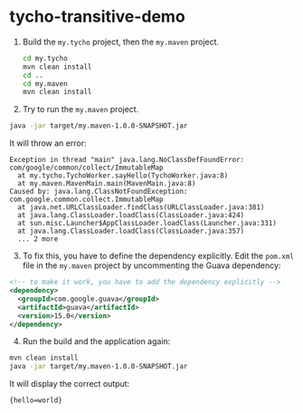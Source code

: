 # tycho-transitive-demo

1. Build the `my.tycho` project, then the `my.maven` project.

    ```bash
    cd my.tycho
    mvn clean install
    cd ..
    cd my.maven
    mvn clean install
    ```

2. Try to run the `my.maven` project.

  ```bash
  java -jar target/my.maven-1.0.0-SNAPSHOT.jar 
  ```

  It will throw an error:

  ```
  Exception in thread "main" java.lang.NoClassDefFoundError: com/google/common/collect/ImmutableMap
    at my.tycho.TychoWorker.sayHello(TychoWorker.java:8)
    at my.maven.MavenMain.main(MavenMain.java:8)
  Caused by: java.lang.ClassNotFoundException: com.google.common.collect.ImmutableMap
    at java.net.URLClassLoader.findClass(URLClassLoader.java:381)
    at java.lang.ClassLoader.loadClass(ClassLoader.java:424)
    at sun.misc.Launcher$AppClassLoader.loadClass(Launcher.java:331)
    at java.lang.ClassLoader.loadClass(ClassLoader.java:357)
    ... 2 more
  ```
  
3. To fix this, you have to define the dependency explicitly. Edit the `pom.xml` file in the `my.maven` project by uncommenting the Guava dependency:

  ```xml
  <!-- to make it work, you have to add the dependency explicitly -->
  <dependency>
	<groupId>com.google.guava</groupId>
	<artifactId>guava</artifactId>
  	<version>15.0</version>
  </dependency>
  ```

4. Run the build and the application again:

  ```bash
  mvn clean install
  java -jar target/my.maven-1.0.0-SNAPSHOT.jar 
  ```
  
  It will display the correct output:
  
  ```
  {hello=world}
  ```
